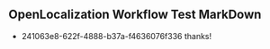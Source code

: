 ## OpenLocalization Workflow Test MarkDown
* 241063e8-622f-4888-b37a-f4636076f336 thanks!

<!--HONumber=Jul16_HO3-->


